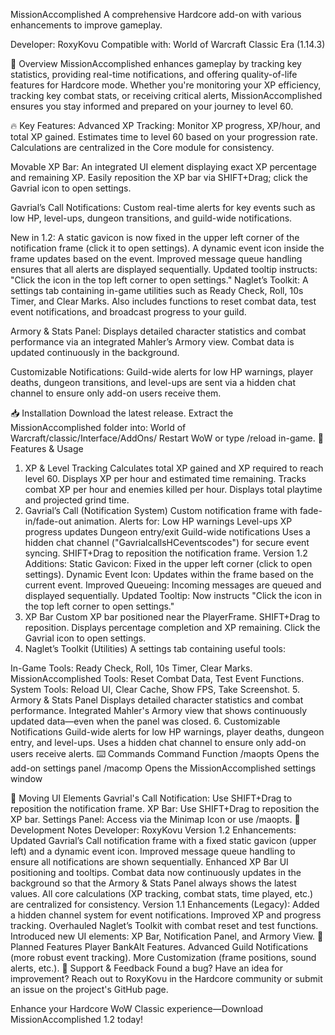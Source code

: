 MissionAccomplished
A comprehensive Hardcore add-on with various enhancements to improve gameplay.



Developer: RoxyKovu
Compatible with: World of Warcraft Classic Era (1.14.3)

🚀 Overview
MissionAccomplished enhances gameplay by tracking key statistics, providing real-time notifications, and offering quality-of-life features for Hardcore mode. Whether you're monitoring your XP efficiency, tracking key combat stats, or receiving critical alerts, MissionAccomplished ensures you stay informed and prepared on your journey to level 60.

🔥 Key Features:
Advanced XP Tracking:
Monitor XP progress, XP/hour, and total XP gained. Estimates time to level 60 based on your progression rate. Calculations are centralized in the Core module for consistency.

Movable XP Bar:
An integrated UI element displaying exact XP percentage and remaining XP. Easily reposition the XP bar via SHIFT+Drag; click the Gavrial icon to open settings.

Gavrial’s Call Notifications:
Custom real-time alerts for key events such as low HP, level-ups, dungeon transitions, and guild-wide notifications.

New in 1.2:
A static gavicon is now fixed in the upper left corner of the notification frame (click it to open settings).
A dynamic event icon inside the frame updates based on the event.
Improved message queue handling ensures that all alerts are displayed sequentially.
Updated tooltip instructs: "Click the icon in the top left corner to open settings."
Naglet’s Toolkit:
A settings tab containing in-game utilities such as Ready Check, Roll, 10s Timer, and Clear Marks. Also includes functions to reset combat data, test event notifications, and broadcast progress to your guild.

Armory & Stats Panel:
Displays detailed character statistics and combat performance via an integrated Mahler’s Armory view. Combat data is updated continuously in the background.

Customizable Notifications:
Guild-wide alerts for low HP warnings, player deaths, dungeon transitions, and level-ups are sent via a hidden chat channel to ensure only add-on users receive them.

📥 Installation
Download the latest release.
Extract the MissionAccomplished folder into:
World of Warcraft/classic/Interface/AddOns/
Restart WoW or type /reload in-game.
🔧 Features & Usage
1. XP & Level Tracking
Calculates total XP gained and XP required to reach level 60.
Displays XP per hour and estimated time remaining.
Tracks combat XP per hour and enemies killed per hour.
Displays total playtime and projected grind time.
2. Gavrial’s Call (Notification System)
Custom notification frame with fade-in/fade-out animation.
Alerts for:
Low HP warnings
Level-ups
XP progress updates
Dungeon entry/exit
Guild-wide notifications
Uses a hidden chat channel ("GavrialcallsHCeventscodes") for secure event syncing.
SHIFT+Drag to reposition the notification frame.
Version 1.2 Additions:
Static Gavicon: Fixed in the upper left corner (click to open settings).
Dynamic Event Icon: Updates within the frame based on the current event.
Improved Queueing: Incoming messages are queued and displayed sequentially.
Updated Tooltip: Now instructs "Click the icon in the top left corner to open settings."
3. XP Bar
Custom XP bar positioned near the PlayerFrame.
SHIFT+Drag to reposition.
Displays percentage completion and XP remaining.
Click the Gavrial icon to open settings.
4. Naglet’s Toolkit (Utilities)
A settings tab containing useful tools:

In-Game Tools: Ready Check, Roll, 10s Timer, Clear Marks.
MissionAccomplished Tools: Reset Combat Data, Test Event Functions.
System Tools: Reload UI, Clear Cache, Show FPS, Take Screenshot.
5. Armory & Stats Panel
Displays detailed character statistics and combat performance.
Integrated Mahler's Armory view that shows continuously updated data—even when the panel was closed.
6. Customizable Notifications
Guild-wide alerts for low HP warnings, player deaths, dungeon entry, and level-ups.
Uses a hidden chat channel to ensure only add-on users receive alerts.
⌨️ Commands
Command	Function
/maopts	Opens the add-on settings panel
/macomp	Opens the MissionAccomplished settings window

🎯 Moving UI Elements
Gavrial's Call Notification: Use SHIFT+Drag to reposition the notification frame.
XP Bar: Use SHIFT+Drag to reposition the XP bar.
Settings Panel: Access via the Minimap Icon or use /maopts.
📌 Development Notes
Developer: RoxyKovu
Version 1.2 Enhancements:
Updated Gavrial’s Call notification frame with a fixed static gavicon (upper left) and a dynamic event icon.
Improved message queue handling to ensure all notifications are shown sequentially.
Enhanced XP Bar UI positioning and tooltips.
Combat data now continuously updates in the background so that the Armory & Stats Panel always shows the latest values.
All core calculations (XP tracking, combat stats, time played, etc.) are centralized for consistency.
Version 1.1 Enhancements (Legacy):
Added a hidden channel system for event notifications.
Improved XP and progress tracking.
Overhauled Naglet’s Toolkit with combat reset and test functions.
Introduced new UI elements: XP Bar, Notification Panel, and Armory View.
🔮 Planned Features
Player BankAlt Features.
Advanced Guild Notifications (more robust event tracking).
More Customization (frame positions, sound alerts, etc.).
🤝 Support & Feedback
Found a bug? Have an idea for improvement?
Reach out to RoxyKovu in the Hardcore community or submit an issue on the project's GitHub page.

Enhance your Hardcore WoW Classic experience—Download MissionAccomplished 1.2 today!
